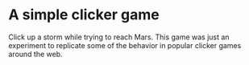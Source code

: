 # A simple clicker game

Click up a storm while trying to reach Mars. This game was just an experiment to replicate some of the behavior in popular clicker games around the web. 
